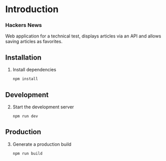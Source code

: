 # Introduction

<div>
   <h3>Hackers News</h3>

   <p>Web application for a technical test, displays articles via an API and allows saving articles as favorites.</p>
</div>

## Installation

1. Install dependencies

   ```sh
   npm install
   ```

## Development

2. Start the development server

   ```sh
   npm run dev
   ```

## Production

3. Generate a production build

   ```sh
   npm run build
   ```
